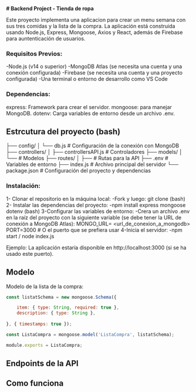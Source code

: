 **# Backend Project - Tienda de ropa**

Este proyecto implementa una aplicacion para crear un menu semana con sus tres comidas y la lista de la compra. La aplicación está construida usando Node.js, Express, Mongoose, Axios y React, además de Firebase para auntenticación de usuarios.

### Requisitos Previos:
-Node.js (v14 o superior)
-MongoDB Atlas (se necesita una cuenta y una conexión configurada)
-Firebase (se necesita una cuenta y una proyecto configurada)
-Una terminal o entorno de desarrollo como VS Code

### Dependencias:
express: Framework para crear el servidor.
mongoose: para manejar MongoDB.
dotenv: Carga variables de entorno desde un archivo .env.


## Estrcutura del proyecto (bash)
├── config/
│   └── db.js               # Configuración de la conexión con MongoDB
├── controllers/
│   ├── controllersAPI.js    # Controladores
├── models/
│   └──                      # Modelos
├── routes/
│   ├──                      # Rutas para la API
├── .env                     # Variables de entorno
├── index.js                 # Archivo principal del servidor
└── package.json             # Configuración del proyecto y dependencias



### Instalación:
1- Clonar el repositorio en la máquina local:
-Fork y luego: git clone <url-del-repositorio> (bash)
2- Instalar las dependencias del proyecto:
-npm install express mongoose dotenv (bash)
3-Configurar las variables de entorno:
-Crera un archivo .env en la raíz del proyecto con la siguiente variable (se debe tener la URL de conexión a MongoDB Atlas):
MONGO_URL= <url_de_conexion_a_mongodb>
PORT=3000  # O el puerto que se prefiera usar
4-Inicia el servidor:
-npm start / node index.js

Ejemplo: La aplicación estaría disponible en http://localhost:3000 (si se ha usado este puerto).

## Modelo
Modelo de la lista de la compra:
```javascript
const listatSchema = new mongoose.Schema({

    item: { type: String, required: true },
    description: { type: String },
    
}, { timestamps: true });

const ListaCompra = mongoose.model('ListaCompra', listatSchema);

module.exports = ListaCompra;
```

## Endpoints de la API



## Como funciona

